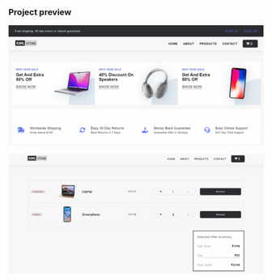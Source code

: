 ### Project preview
![Project Preview 1](./public/images/project-ss-1.png)

![Project Preview 2](./public/images/project-ss-2.png)
